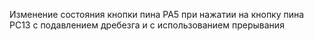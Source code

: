Изменение состояния кнопки пина PA5 при нажатии на кнопку пина PC13 с подавлением дребезга и с использованием прерывания
